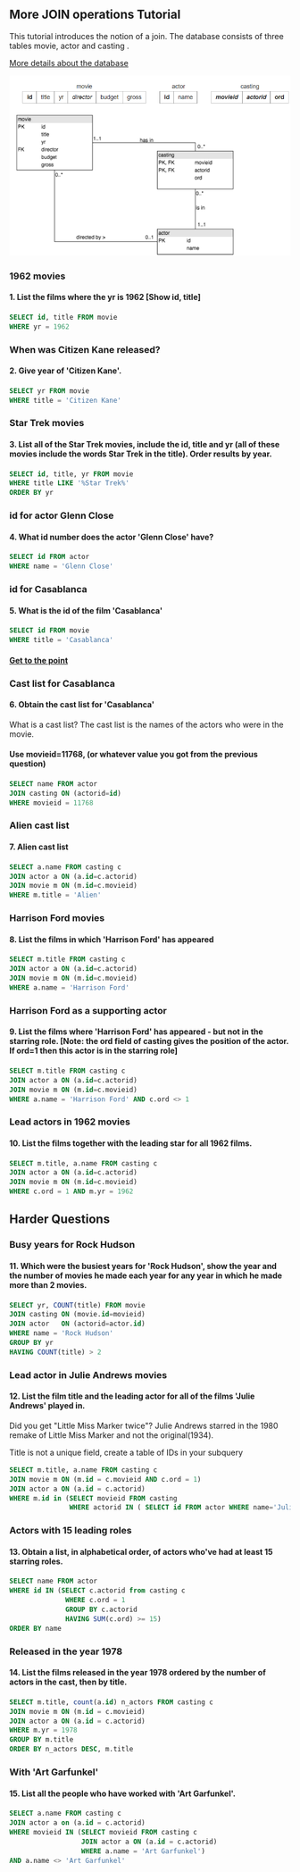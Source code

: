 ## More JOIN operations Tutorial
This tutorial introduces the notion of a join. The database consists of three tables movie, actor and casting .

[More details about the database](https://sqlzoo.net/wiki/More_details_about_the_database.)

![Movie Actor Casting](https://github.com/ojudz08/sqlzoo-answers/blob/main/img/more_join_operation.png)


### 1962 movies
#### 1. List the films where the yr is 1962 [Show id, title]
```SQL
SELECT id, title FROM movie
WHERE yr = 1962
```


### When was Citizen Kane released?
#### 2. Give year of 'Citizen Kane'.
```SQL
SELECT yr FROM movie
WHERE title = 'Citizen Kane'
```


### Star Trek movies
#### 3. List all of the Star Trek movies, include the id, title and yr (all of these movies include the words Star Trek in the title). Order results by year.
```SQL
SELECT id, title, yr FROM movie
WHERE title LIKE '%Star Trek%'
ORDER BY yr
```


### id for actor Glenn Close
#### 4. What id number does the actor 'Glenn Close' have?
```SQL
SELECT id FROM actor
WHERE name = 'Glenn Close'
```


### id for Casablanca
#### 5. What is the id of the film 'Casablanca'
```SQL
SELECT id FROM movie
WHERE title = 'Casablanca'
```


#### [Get to the point](https://github.com/ojudz08/sqlzoo-answers/tree/main/References/Get%20to%20the%20point)
### Cast list for Casablanca
#### 6. Obtain the cast list for 'Casablanca'
What is a cast list? The cast list is the names of the actors who were in the movie.
#### Use movieid=11768, (or whatever value you got from the previous question)
```SQL
SELECT name FROM actor
JOIN casting ON (actorid=id)
WHERE movieid = 11768
```


### Alien cast list
#### 7. Alien cast list
```SQL
SELECT a.name FROM casting c
JOIN actor a ON (a.id=c.actorid)
JOIN movie m ON (m.id=c.movieid)
WHERE m.title = 'Alien'
```


### Harrison Ford movies
#### 8. List the films in which 'Harrison Ford' has appeared
```SQL
SELECT m.title FROM casting c
JOIN actor a ON (a.id=c.actorid)
JOIN movie m ON (m.id=c.movieid)
WHERE a.name = 'Harrison Ford'
```


### Harrison Ford as a supporting actor
#### 9. List the films where 'Harrison Ford' has appeared - but not in the starring role. [Note: the ord field of casting gives the position of the actor. If ord=1 then this actor is in the starring role]
```SQL
SELECT m.title FROM casting c
JOIN actor a ON (a.id=c.actorid)
JOIN movie m ON (m.id=c.movieid)
WHERE a.name = 'Harrison Ford' AND c.ord <> 1
```


### Lead actors in 1962 movies
#### 10. List the films together with the leading star for all 1962 films.
```SQL
SELECT m.title, a.name FROM casting c
JOIN actor a ON (a.id=c.actorid)
JOIN movie m ON (m.id=c.movieid)
WHERE c.ord = 1 AND m.yr = 1962
```

## Harder Questions
### Busy years for Rock Hudson
#### 11. Which were the busiest years for 'Rock Hudson', show the year and the number of movies he made each year for any year in which he made more than 2 movies.
```SQL
SELECT yr, COUNT(title) FROM movie
JOIN casting ON (movie.id=movieid)
JOIN actor   ON (actorid=actor.id)
WHERE name = 'Rock Hudson'
GROUP BY yr
HAVING COUNT(title) > 2
```


### Lead actor in Julie Andrews movies
#### 12. List the film title and the leading actor for all of the films 'Julie Andrews' played in.
Did you get "Little Miss Marker twice"?
Julie Andrews starred in the 1980 remake of Little Miss Marker and not the original(1934).

Title is not a unique field, create a table of IDs in your subquery
```SQL
SELECT m.title, a.name FROM casting c
JOIN movie m ON (m.id = c.movieid AND c.ord = 1)
JOIN actor a ON (a.id = c.actorid)
WHERE m.id in (SELECT movieid FROM casting
               WHERE actorid IN ( SELECT id FROM actor WHERE name='Julie Andrews' ) )
```


### Actors with 15 leading roles
#### 13. Obtain a list, in alphabetical order, of actors who've had at least 15 starring roles.
```SQL
SELECT name FROM actor
WHERE id IN (SELECT c.actorid from casting c
              WHERE c.ord = 1
              GROUP BY c.actorid
              HAVING SUM(c.ord) >= 15)
ORDER BY name
```


### Released in the year 1978
#### 14. List the films released in the year 1978 ordered by the number of actors in the cast, then by title.
```SQL
SELECT m.title, count(a.id) n_actors FROM casting c 
JOIN movie m ON (m.id = c.movieid)
JOIN actor a ON (a.id = c.actorid)
WHERE m.yr = 1978
GROUP BY m.title
ORDER BY n_actors DESC, m.title
```


### With 'Art Garfunkel'
#### 15. List all the people who have worked with 'Art Garfunkel'.
```SQL
SELECT a.name FROM casting c
JOIN actor a on (a.id = c.actorid)
WHERE movieid IN (SELECT movieid FROM casting c
                  JOIN actor a ON (a.id = c.actorid)
                  WHERE a.name = 'Art Garfunkel')
AND a.name <> 'Art Garfunkel' 
```
